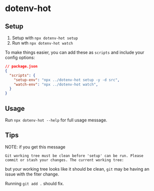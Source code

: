 # dotenv-hot

## Setup

1. Setup with `npx dotenv-hot setup`
2. Run wth `npx dotenv-hot watch`

To make things easier, you can add these as `scripts` and include your config options:

```json
// package.json
{
  "scripts": {
    "setup-env": "npx ../dotenv-hot setup -y -d src",
    "watch-env": "npx ../dotenv-hot watch",
  }
}
```

## Usage

Run `npx dotenv-hot --help` for full usage message.

## Tips

NOTE: if you get this message
```
Git working tree must be clean before 'setup' can be run. Please commit or stash your changes. The current working tree:
```
but your working tree looks like it should be clean, `git` may be having an issue with the fiter change.

Running `git add .` should fix.
